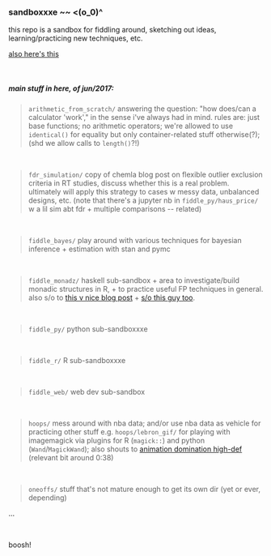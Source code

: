 
### sandboxxxe ~~ <(o_0)^ 

this repo is a sandbox for fiddling around, sketching out ideas, learning/practicing new techniques, etc.

[also here's this](http://lefft.xyz/img/bron-gif-final.gif)

<br>

##### main stuff in here, of jun/2017:


> `arithmetic_from_scratch/` 
	answering the question: "how does/can a calculator 'work'," in the sense i've always had in mind. rules are: just base functions; no arithmetic operators; we're allowed to use `identical()` for equality but only container-related stuff otherwise(?); (shd we allow calls to `length()`?!)

<br>


> `fdr_simulation/`
	copy of chemla blog post on flexible outlier exclusion criteria in RT studies, discuss whether this is a real problem. ultimately will apply this strategy to cases w messy data, unbalanced designs, etc. (note that there's a jupyter nb in `fiddle_py/haus_price/` w a lil sim abt fdr + multiple comparisons -- related) 

<br>

> `fiddle_bayes/`
	play around with various techniques for bayesian inference + estimation with stan and pymc 

<br>

> `fiddle_monadz/` 
	haskell sub-sandbox + area to investigate/build monadic structures in R, + to practice useful FP techniques in general. also s/o to [this v nice blog post](http://www.win-vector.com/blog/2016/08/the-magrittr-monad/) + [s/o this guy too](http://randomlydistributedthoughts.blogspot.com/2014/06/using-writer-monads-in-r.html).

<br>

> `fiddle_py/` 
	python sub-sandboxxxe

<br>

> `fiddle_r/`
	R sub-sandboxxxe

<br>


> `fiddle_web/` 
	web dev sub-sandbox


<br>


> `hoops/`
	mess around with nba data; and/or use nba data as vehicle for practicing other stuff e.g. `hoops/lebron_gif/` for playing with imagemagick via plugins for R (`magick::`) and python (`Wand`/`MagickWand`); also shouts to [animation domination high-def](https://www.youtube.com/watch?v=fAufyxBD-tI) (relevant bit around 0:38)

<br>

> `oneoffs/` 
	stuff that's not mature enough to get its own dir (yet or ever, depending)


...
<br>

<br>

boosh!

